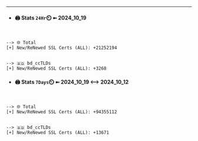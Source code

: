 

---
- #### 🖨️ **Stats** `24Hr`⏲️ ➼ 2024_10_19
```console


--> 🌐 Total
[+] New/ReNewed SSL Certs (ALL): +21252194


--> 🇧🇩 bd_ccTLDs
[+] New/ReNewed SSL Certs (ALL): +3268

```

- #### 🖨️ **Stats** `7Days`⏲️ ➼ 2024_10_19 <--> 2024_10_12
```console


--> 🌐 Total
[+] New/ReNewed SSL Certs (ALL): +94355112


--> 🇧🇩 bd_ccTLDs
[+] New/ReNewed SSL Certs (ALL): +13671

```

